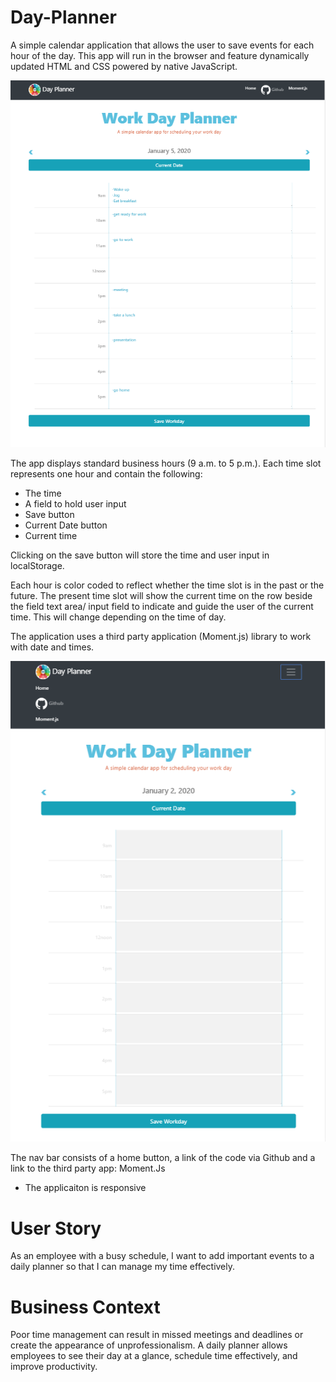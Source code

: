 # Day-Planner
A simple calendar application that allows the user to save events for each hour of the day. This app will run in the browser and feature dynamically updated HTML and CSS powered by native JavaScript.

![](/images/home.PNG)

The app displays standard business hours (9 a.m. to 5 p.m.). Each time slot represents one hour and contain the following:

* The time
* A field to hold user input
* Save button
* Current Date button
* Current time

Clicking on the save button will store the time and user input in localStorage.

Each hour is color coded to reflect whether the time slot is in the past or the future. The present time slot will show the current time on the row beside the field text area/ input field to indicate and guide the user of the current time. This will change depending on the time of day.

The application uses a third party application (Moment.js) library to work with date and times. 

![](/images/responsive.PNG)

The nav bar consists of a home button, a link of the code via Github and a link to the third party app: Moment.Js
* The applicaiton is responsive

# User Story
As an employee with a busy schedule,
I want to add important events to a daily planner
so that I can manage my time effectively.

# Business Context
Poor time management can result in missed meetings and deadlines or create the appearance of unprofessionalism. A daily planner allows employees to see their day at a glance, schedule time effectively, and improve productivity.
